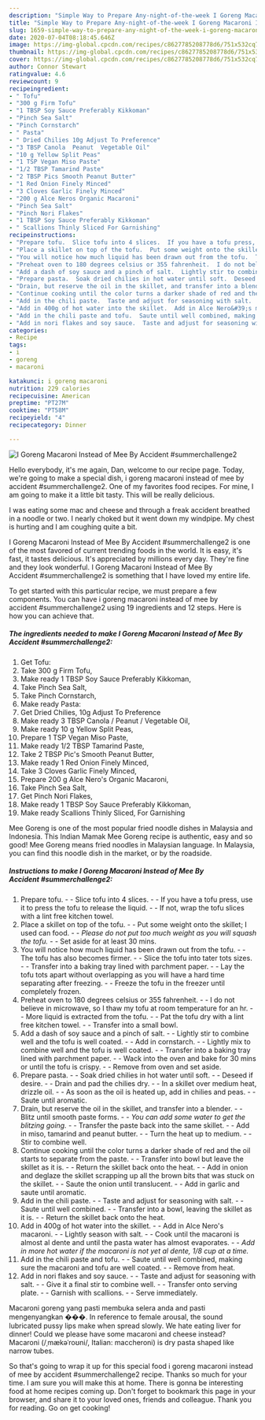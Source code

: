 ```yaml
---
description: "Simple Way to Prepare Any-night-of-the-week I Goreng Macaroni Instead of Mee By Accident #summerchallenge2"
title: "Simple Way to Prepare Any-night-of-the-week I Goreng Macaroni Instead of Mee By Accident #summerchallenge2"
slug: 1659-simple-way-to-prepare-any-night-of-the-week-i-goreng-macaroni-instead-of-mee-by-accident-summerchallenge2
date: 2020-07-04T08:18:45.646Z
image: https://img-global.cpcdn.com/recipes/c8627785208778d6/751x532cq70/i-goreng-macaroni-instead-of-mee-by-accident-summerchallenge2-recipe-main-photo.jpg
thumbnail: https://img-global.cpcdn.com/recipes/c8627785208778d6/751x532cq70/i-goreng-macaroni-instead-of-mee-by-accident-summerchallenge2-recipe-main-photo.jpg
cover: https://img-global.cpcdn.com/recipes/c8627785208778d6/751x532cq70/i-goreng-macaroni-instead-of-mee-by-accident-summerchallenge2-recipe-main-photo.jpg
author: Connor Stewart
ratingvalue: 4.6
reviewcount: 9
recipeingredient:
- " Tofu"
- "300 g Firm Tofu"
- "1 TBSP Soy Sauce Preferably Kikkoman"
- "Pinch Sea Salt"
- "Pinch Cornstarch"
- " Pasta"
- " Dried Chilies 10g Adjust To Preference"
- "3 TBSP Canola  Peanut  Vegetable Oil"
- "10 g Yellow Split Peas"
- "1 TSP Vegan Miso Paste"
- "1/2 TBSP Tamarind Paste"
- "2 TBSP Pics Smooth Peanut Butter"
- "1 Red Onion Finely Minced"
- "3 Cloves Garlic Finely Minced"
- "200 g Alce Neros Organic Macaroni"
- "Pinch Sea Salt"
- "Pinch Nori Flakes"
- "1 TBSP Soy Sauce Preferably Kikkoman"
- " Scallions Thinly Sliced For Garnishing"
recipeinstructions:
- "Prepare tofu.  Slice tofu into 4 slices.  If you have a tofu press, use it to press the tofu to release the liquid.  If not, wrap the tofu slices with a lint free kitchen towel."
- "Place a skillet on top of the tofu.  Put some weight onto the skillet; I used can food.  *Please do not put too much weight as you will squash the tofu.*  Set aside for at least 30 mins."
- "You will notice how much liquid has been drawn out from the tofu.  The tofu has also becomes firmer.  Slice the tofu into tater tots sizes.  Transfer into a baking tray lined with parchment paper.  Lay the tofu tots apart without overlapping as you will have a hard time separating after freezing.  Freeze the tofu in the freezer until completely frozen."
- "Preheat oven to 180 degrees celsius or 355 fahrenheit.  I do not believe in microwave, so I thaw my tofu at room temperature for an hr.  More liquid is extracted from the tofu.  Pat the tofu dry with a lint free kitchen towel.  Transfer into a small bowl."
- "Add a dash of soy sauce and a pinch of salt.  Lightly stir to combine well and the tofu is well coated.  Add in cornstarch.  Lightly mix to combine well and the tofu is well coated.  Transfer into a baking tray lined with parchment paper.  Wack into the oven and bake for 30 mins or until the tofu is crispy.  Remove from oven and set aside."
- "Prepare pasta.  Soak dried chilies in hot water until soft.  Deseed if desire.  Drain and pad the chilies dry.  In a skillet over medium heat, drizzle oil.  As soon as the oil is heated up, add in chilies and peas.  Saute until aromatic."
- "Drain, but reserve the oil in the skillet, and transfer into a blender.  Blitz until smooth paste forms.  *You can add some water to get the blitzing going.*  Transfer the paste back into the same skillet.  Add in miso, tamarind and peanut butter.  Turn the heat up to medium.  Stir to combine well."
- "Continue cooking until the color turns a darker shade of red and the oil starts to separate from the paste.  Transfer into bowl but leave the skillet as it is.  Return the skillet back onto the heat.  Add in onion and deglaze the skillet scrapping up all the brown bits that was stuck on the skillet.  Saute the onion until translucent.  Add in garlic and saute until aromatic."
- "Add in the chili paste.  Taste and adjust for seasoning with salt.  Saute until well combined.  Transfer into a bowl, leaving the skillet as it is.  Return the skillet back onto the heat."
- "Add in 400g of hot water into the skillet.  Add in Alce Nero&#39;s macaroni.  Lightly season with salt.  Cook until the macaroni is almost al dente and until the pasta water has almost evaporates.  *Add in more hot water if the macaroni is not yet al dente, 1/8 cup at a time.*"
- "Add in the chili paste and tofu.  Saute until well combined, making sure the macaroni and tofu are well coated.  Remove from heat."
- "Add in nori flakes and soy sauce.  Taste and adjust for seasoning with salt.  Give it a final stir to combine well.  Transfer onto serving plate.  Garnish with scallions.  Serve immediately."
categories:
- Recipe
tags:
- i
- goreng
- macaroni

katakunci: i goreng macaroni 
nutrition: 229 calories
recipecuisine: American
preptime: "PT27M"
cooktime: "PT58M"
recipeyield: "4"
recipecategory: Dinner

---
```



![I Goreng Macaroni Instead of Mee By Accident #summerchallenge2](https://img-global.cpcdn.com/recipes/c8627785208778d6/751x532cq70/i-goreng-macaroni-instead-of-mee-by-accident-summerchallenge2-recipe-main-photo.jpg)

Hello everybody, it's me again, Dan, welcome to our recipe page. Today, we're going to make a special dish, i goreng macaroni instead of mee by accident #summerchallenge2. One of my favorites food recipes. For mine, I am going to make it a little bit tasty. This will be really delicious.

I was eating some mac and cheese and through a freak accident breathed in a noodle or two. I nearly choked but it went down my windpipe. My chest is hurting and I am coughing quite a bit.

I Goreng Macaroni Instead of Mee By Accident #summerchallenge2 is one of the most favored of current trending foods in the world. It is easy, it's fast, it tastes delicious. It's appreciated by millions every day. They're fine and they look wonderful. I Goreng Macaroni Instead of Mee By Accident #summerchallenge2 is something that I have loved my entire life.


To get started with this particular recipe, we must prepare a few components. You can have i goreng macaroni instead of mee by accident #summerchallenge2 using 19 ingredients and 12 steps. Here is how you can achieve that.

<!--inarticleads1-->

##### The ingredients needed to make I Goreng Macaroni Instead of Mee By Accident #summerchallenge2:

1. Get  Tofu:
1. Take 300 g Firm Tofu,
1. Make ready 1 TBSP Soy Sauce Preferably Kikkoman,
1. Take Pinch Sea Salt,
1. Take Pinch Cornstarch,
1. Make ready  Pasta:
1. Get  Dried Chilies, 10g Adjust To Preference
1. Make ready 3 TBSP Canola / Peanut / Vegetable Oil,
1. Make ready 10 g Yellow Split Peas,
1. Prepare 1 TSP Vegan Miso Paste,
1. Make ready 1/2 TBSP Tamarind Paste,
1. Take 2 TBSP Pic&#39;s Smooth Peanut Butter,
1. Make ready 1 Red Onion Finely Minced,
1. Take 3 Cloves Garlic Finely Minced,
1. Prepare 200 g Alce Nero&#39;s Organic Macaroni,
1. Take Pinch Sea Salt,
1. Get Pinch Nori Flakes,
1. Make ready 1 TBSP Soy Sauce Preferably Kikkoman,
1. Make ready  Scallions Thinly Sliced, For Garnishing


Mee Goreng is one of the most popular fried noodle dishes in Malaysia and Indonesia. This Indian Mamak Mee Goreng recipe is authentic, easy and so good! Mee Goreng means fried noodles in Malaysian language. In Malaysia, you can find this noodle dish in the market, or by the roadside. 

<!--inarticleads2-->

##### Instructions to make I Goreng Macaroni Instead of Mee By Accident #summerchallenge2:

1. Prepare tofu. -  - Slice tofu into 4 slices. -  - If you have a tofu press, use it to press the tofu to release the liquid. -  - If not, wrap the tofu slices with a lint free kitchen towel.
1. Place a skillet on top of the tofu. -  - Put some weight onto the skillet; I used can food. -  - *Please do not put too much weight as you will squash the tofu.* -  - Set aside for at least 30 mins.
1. You will notice how much liquid has been drawn out from the tofu. -  - The tofu has also becomes firmer. -  - Slice the tofu into tater tots sizes. -  - Transfer into a baking tray lined with parchment paper. -  - Lay the tofu tots apart without overlapping as you will have a hard time separating after freezing. -  - Freeze the tofu in the freezer until completely frozen.
1. Preheat oven to 180 degrees celsius or 355 fahrenheit. -  - I do not believe in microwave, so I thaw my tofu at room temperature for an hr. -  - More liquid is extracted from the tofu. -  - Pat the tofu dry with a lint free kitchen towel. -  - Transfer into a small bowl.
1. Add a dash of soy sauce and a pinch of salt. -  - Lightly stir to combine well and the tofu is well coated. -  - Add in cornstarch. -  - Lightly mix to combine well and the tofu is well coated. -  - Transfer into a baking tray lined with parchment paper. -  - Wack into the oven and bake for 30 mins or until the tofu is crispy. -  - Remove from oven and set aside.
1. Prepare pasta. -  - Soak dried chilies in hot water until soft. -  - Deseed if desire. -  - Drain and pad the chilies dry. -  - In a skillet over medium heat, drizzle oil. -  - As soon as the oil is heated up, add in chilies and peas. -  - Saute until aromatic.
1. Drain, but reserve the oil in the skillet, and transfer into a blender. -  - Blitz until smooth paste forms. -  - *You can add some water to get the blitzing going.* -  - Transfer the paste back into the same skillet. -  - Add in miso, tamarind and peanut butter. -  - Turn the heat up to medium. -  - Stir to combine well.
1. Continue cooking until the color turns a darker shade of red and the oil starts to separate from the paste. -  - Transfer into bowl but leave the skillet as it is. -  - Return the skillet back onto the heat. -  - Add in onion and deglaze the skillet scrapping up all the brown bits that was stuck on the skillet. -  - Saute the onion until translucent. -  - Add in garlic and saute until aromatic.
1. Add in the chili paste. -  - Taste and adjust for seasoning with salt. -  - Saute until well combined. -  - Transfer into a bowl, leaving the skillet as it is. -  - Return the skillet back onto the heat.
1. Add in 400g of hot water into the skillet. -  - Add in Alce Nero&#39;s macaroni. -  - Lightly season with salt. -  - Cook until the macaroni is almost al dente and until the pasta water has almost evaporates. -  - *Add in more hot water if the macaroni is not yet al dente, 1/8 cup at a time.*
1. Add in the chili paste and tofu. -  - Saute until well combined, making sure the macaroni and tofu are well coated. -  - Remove from heat.
1. Add in nori flakes and soy sauce. -  - Taste and adjust for seasoning with salt. -  - Give it a final stir to combine well. -  - Transfer onto serving plate. -  - Garnish with scallions. -  - Serve immediately.


Macaroni goreng yang pasti membuka selera anda and pasti mengenyangkan ���. In reference to female arousal, the sound lubricated pussy lips make when spread slowly. We hate eating liver for dinner! Could we please have some macaroni and cheese instead? Macaroni (/ˌmækəˈroʊni/, Italian: maccheroni) is dry pasta shaped like narrow tubes. 

So that's going to wrap it up for this special food i goreng macaroni instead of mee by accident #summerchallenge2 recipe. Thanks so much for your time. I am sure you will make this at home. There is gonna be interesting food at home recipes coming up. Don't forget to bookmark this page in your browser, and share it to your loved ones, friends and colleague. Thank you for reading. Go on get cooking!
